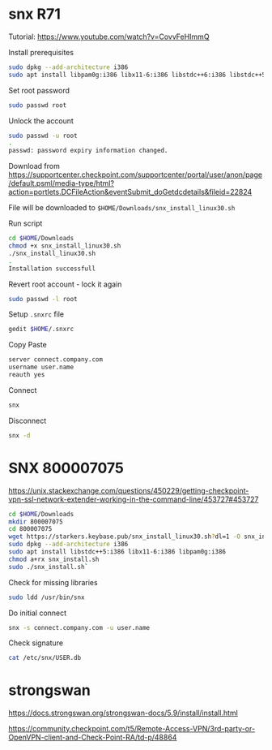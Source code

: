 # snx R71

Tutorial: https://www.youtube.com/watch?v=CovvFeHImmQ

Install prerequisites

```sh
sudo dpkg --add-architecture i386
sudo apt install libpam0g:i386 libx11-6:i386 libstdc++6:i386 libstdc++5:i386 libnss3-tools
```

Set root password

```sh
sudo passwd root
```

Unlock the account

```sh
sudo passwd -u root
.
passwd: password expiry information changed.
```

Download from https://supportcenter.checkpoint.com/supportcenter/portal/user/anon/page/default.psml/media-type/html?action=portlets.DCFileAction&eventSubmit_doGetdcdetails&fileid=22824

File will be downloaded to `$HOME/Downloads/snx_install_linux30.sh`

Run script

```sh
cd $HOME/Downloads
chmod +x snx_install_linux30.sh
./snx_install_linux30.sh
.
Installation successfull
```

Revert root account - lock it again

```sh
sudo passwd -l root
```

Setup `.snxrc` file

```sh
gedit $HOME/.snxrc
```

Copy Paste

```txt
server connect.company.com
username user.name
reauth yes
```

Connect

```sh
snx
```

Disconnect

```sh
snx -d
```

# SNX 800007075

https://unix.stackexchange.com/questions/450229/getting-checkpoint-vpn-ssl-network-extender-working-in-the-command-line/453727#453727

```sh
cd $HOME/Downloads
mkdir 800007075
cd 800007075
wget https://starkers.keybase.pub/snx_install_linux30.sh?dl=1 -O snx_install.sh
sudo dpkg --add-architecture i386
sudo apt install libstdc++5:i386 libx11-6:i386 libpam0g:i386
chmod a+rx snx_install.sh
sudo ./snx_install.sh`
```

Check for missing libraries

```sh
sudo ldd /usr/bin/snx
```

Do initial connect

```sh
snx -s connect.company.com -u user.name
```

Check signature

```sh
cat /etc/snx/USER.db
```

# strongswan

https://docs.strongswan.org/strongswan-docs/5.9/install/install.html

https://community.checkpoint.com/t5/Remote-Access-VPN/3rd-party-or-OpenVPN-client-and-Check-Point-RA/td-p/48864
